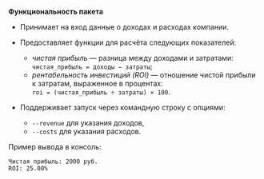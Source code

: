 **Функциональность пакета**

- Принимает на вход данные о доходах и расходах компании.

- Предоставляет функции для расчёта следующих показателей:
    - *чистая прибыль* — разница между доходами и затратами:<br>
      `чистая_прибыль = доходы − затраты`;
    - *рентабельность инвестиций (ROI) —* отношение чистой прибыли к затратам, выраженное в процентах:<br>
      `roi = (чистая_прибыль ÷ затраты) × 100`.

- Поддерживает запуск через командную строку с опциями:
    - `--revenue` для указания доходов,
    - `--costs` для указания расходов.

Пример вывода в консоль:

```text
Чистая прибыль: 2000 руб.
ROI: 25.00%
```


